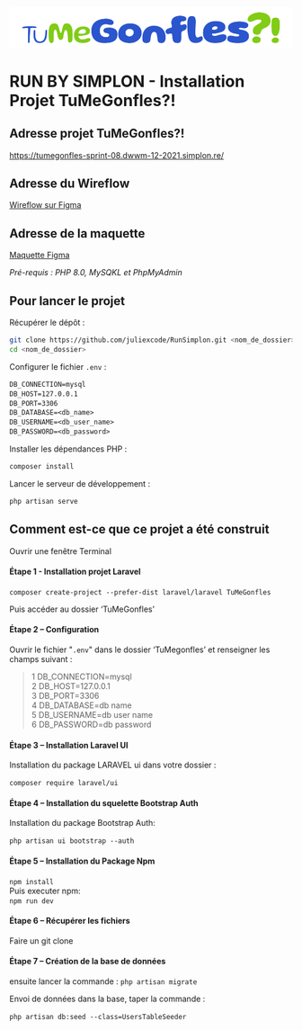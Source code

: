 <p align="center"><img src="/public/images/logo.png"></p>

# RUN BY SIMPLON - Installation Projet TuMeGonfles?!

## Adresse projet TuMeGonfles?!
https://tumegonfles-sprint-08.dwwm-12-2021.simplon.re/


## Adresse du Wireflow
<a href="https://www.figma.com/proto/AiNE1xrBieVfvfxsEOi5Gx/Maquette-TuMeGonfles?node-id=309%3A18&scaling=min-zoom&page-id=255%3A2&starting-point-node-id=309%3A18&show-proto-sidebar=1">Wireflow sur Figma</a>

## Adresse de la maquette
<a href="https://www.figma.com/proto/AiNE1xrBieVfvfxsEOi5Gx/Maquette-TuMeGonfles?node-id=2%3A2&scaling=min-zoom&page-id=0%3A1&starting-point-node-id=2%3A2&show-proto-sidebar=1">Maquette Figma</a>


_Pré-requis : PHP 8.0, MySQKL et PhpMyAdmin_

## Pour lancer le projet

Récupérer le dépôt :

```sh
git clone https://github.com/juliexcode/RunSimplon.git <nom_de_dossier>
cd <nom_de_dossier>
```

Configurer le fichier `.env` :

```txt
DB_CONNECTION=mysql  
DB_HOST=127.0.0.1  
DB_PORT=3306  
DB_DATABASE=<db_name>
DB_USERNAME=<db_user_name>
DB_PASSWORD=<db_password>
```

Installer les dépendances PHP :

```sh
composer install 
```

Lancer le serveur de développement :

```sh
php artisan serve 
```

## Comment est-ce que ce projet a été construit

Ouvrir une fenêtre Terminal

#### Étape 1 - Installation projet Laravel

`composer create-project --prefer-dist laravel/laravel TuMeGonfles`

Puis accéder au dossier ‘TuMeGonfles’

#### Étape 2 – Configuration

Ouvrir le fichier "`.env`" dans le dossier ‘TuMegonfles’ et renseigner les champs suivant :

>1 DB_CONNECTION=mysql  
>2 DB_HOST=127.0.0.1  
>3 DB_PORT=3306  
>4 DB_DATABASE=db name  
>5 DB_USERNAME=db user name  
>6 DB_PASSWORD=db password  

#### Étape 3 – Installation Laravel UI

Installation du package LARAVEL ui dans votre dossier : 

`composer require laravel/ui`

#### Étape 4 – Installation du squelette Bootstrap Auth

Installation du package Bootstrap Auth:

`php artisan ui bootstrap --auth`

#### Étape 5 – Installation du Package Npm

`npm install`  
Puis executer npm:  
`npm run dev`

#### Étape 6 – Récupérer les fichiers  
Faire un git clone

#### Étape 7 – Création de la base de données
ensuite lancer la commande : 
`php artisan migrate`

Envoi de données dans la base, taper la commande :  

`php artisan db:seed --class=UsersTableSeeder`

